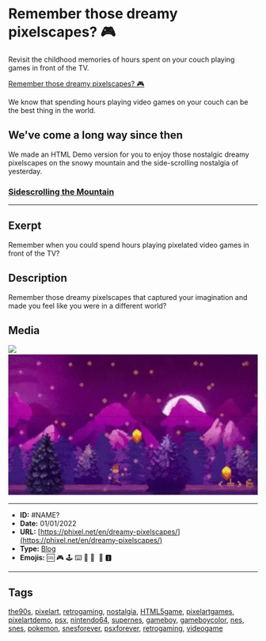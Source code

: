 # Remember those dreamy pixelscapes? 🎮
Revisit the childhood memories of hours spent on your couch playing games in front of the TV.

[Remember those dreamy pixelscapes? 🎮](https://youtu.be/7nu1ImwCeDI)

We know that spending hours playing video games on your couch can be the best thing in the world.

## We've come a long way since then

We made an HTML Demo version for you to enjoy those nostalgic dreamy pixelscapes on the snowy mountain and the side-scrolling nostalgia of yesterday.

### [Sidescrolling the Mountain](https://codepen.io/The_Phixel/pen/qBYvaLJ)[](https://codepen.io/The_Phixel/pen/qBYvaLJ)


------------
## Exerpt
Remember when you could spend hours playing pixelated video games in front of the TV?
## Description
Remember those dreamy pixelscapes that captured your imagination and made you feel like you were in a different world?
## Media
<img src="media/dd0aaed7/tv-8-bit-game.mp4">
<img src="media/baa771e2/dreamy-pixelscapes.webp">

------------
- **ID:** #NAME?
- **Date:** 01/01/2022
- **URL:** [https://phixel.net/en/dreamy-pixelscapes/](https://phixel.net/en/dreamy-pixelscapes/)
- **Type:** [Blog](#blog)
- **Emojis:** 🆒 🎮 🕹 ️⌨ 💾 🎹 ​​ 🍄 🅸

------------
## Tags
[the90s](#the90s), [pixelart](#pixelart), [retrogaming](#retrogaming), [nostalgia](#nostalgia), [HTML5game](#HTML5game), [pixelartgames](#pixelartgames), [pixelartdemo](#pixelartdemo), [psx](#psx), [nintendo64](#nintendo64), [supernes](#supernes), [gameboy](#gameboy), [gameboycolor](#gameboycolor), [nes](#nes), [snes](#snes), [pokemon](#pokemon), [snesforever](#snesforever), [psxforever](#psxforever), [retrogaming](#retrogaming), [videogame](#videogame)
